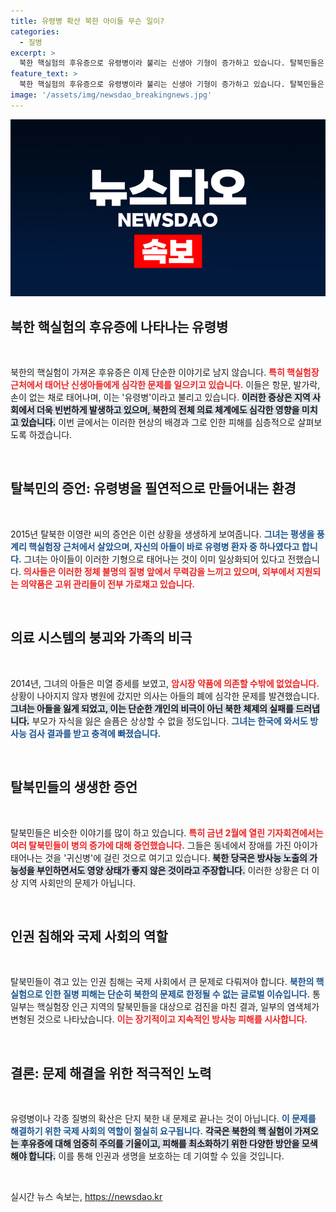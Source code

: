 ```yaml
---
title: 유령병 확산 북한 아이들 무슨 일이?
categories:
  - 질병
excerpt: >
  북한 핵실험의 후유증으로 유령병이라 불리는 신생아 기형이 증가하고 있습니다. 탈북민들은 항문, 발가락, 손이 없는 아기를 낳는 현실을 겪으며, 의료 시스템의 부재로 고통받고 있습니다. 이 무서운 실태가 당신을 충격에 빠뜨릴 것입니다. 클릭해 더 알아보세요!
feature_text: >
  북한 핵실험의 후유증으로 유령병이라 불리는 신생아 기형이 증가하고 있습니다. 탈북민들은 항문, 발가락, 손이 없는 아기를 낳는 현실을 겪으며, 의료 시스템의 부재로 고통받고 있습니다. 이 무서운 실태가 당신을 충격에 빠뜨릴 것입니다. 클릭해 더 알아보세요!
image: '/assets/img/newsdao_breakingnews.jpg'
---
```


<p><img src="/assets/img/newsdao_breakingnews.jpg" alt="ranknews 속보" /></p>

<h2 data-ke-size="size26">북한 핵실험의 후유증에 나타나는 유령병</h2>

<p data-ke-size="size16">&nbsp;</p>

<p>북한의 핵실험이 가져온 후유증은 이제 단순한 이야기로 남지 않습니다. <b><span style="color: #ee2323;">특히 핵실험장 근처에서 태어난 신생아들에게 심각한 문제를 일으키고 있습니다.</span></b> 이들은 항문, 발가락, 손이 없는 채로 태어나며, 이는 '유령병'이라고 불리고 있습니다. <b><span style="background-color: #21538527;">이러한 증상은 지역 사회에서 더욱 빈번하게 발생하고 있으며, 북한의 전체 의료 체계에도 심각한 영향을 미치고 있습니다.</span></b> 이번 글에서는 이러한 현상의 배경과 그로 인한 피해를 심층적으로 살펴보도록 하겠습니다.</p>

<p data-ke-size="size16">&nbsp;</p>

<h2 data-ke-size="size26">탈북민의 증언: 유령병을 필연적으로 만들어내는 환경</h2>

<p data-ke-size="size16">&nbsp;</p>

<p>2015년 탈북한 이영란 씨의 증언은 이런 상황을 생생하게 보여줍니다. <b><span style="color: #1a5490;">그녀는 평생을 풍계리 핵실험장 근처에서 살았으며, 자신의 아들이 바로 유령병 환자 중 하나였다고 합니다.</span></b> 그녀는 아이들이 이러한 기형으로 태어나는 것이 이미 일상화되어 있다고 전했습니다. <b><span style="color: #ee2323;">의사들은 이러한 정체 불명의 질병 앞에서 무력감을 느끼고 있으며, 외부에서 지원되는 의약품은 고위 관리들이 전부 가로채고 있습니다.</span></b></p>

<p data-ke-size="size16">&nbsp;</p>

<h2 data-ke-size="size26">의료 시스템의 붕괴와 가족의 비극</h2>

<p data-ke-size="size16">&nbsp;</p>

<p>2014년, 그녀의 아들은 미열 증세를 보였고, <b><span style="color: #ee2323;">암시장 약품에 의존할 수밖에 없었습니다.</span></b> 상황이 나아지지 않자 병원에 갔지만 의사는 아들의 폐에 심각한 문제를 발견했습니다. <b><span style="background-color: #21538527;">그녀는 아들을 잃게 되었고, 이는 단순한 개인의 비극이 아닌 북한 체제의 실패를 드러냅니다.</span></b> 부모가 자식을 잃은 슬픔은 상상할 수 없을 정도입니다. <b><span style="color: #1a5490;">그녀는 한국에 와서도 방사능 검사 결과를 받고 충격에 빠졌습니다.</span></b></p>

<p data-ke-size="size16">&nbsp;</p>

<h2 data-ke-size="size26">탈북민들의 생생한 증언</h2>

<p data-ke-size="size16">&nbsp;</p>

<p>탈북민들은 비슷한 이야기를 많이 하고 있습니다. <b><span style="color: #ee2323;">특히 금년 2월에 열린 기자회견에서는 여러 탈북민들이 병의 증가에 대해 증언했습니다.</span></b> 그들은 동네에서 장애를 가진 아이가 태어나는 것을 '귀신병'에 걸린 것으로 여기고 있습니다. <b><span style="background-color: #21538527;">북한 당국은 방사능 노출의 가능성을 부인하면서도 영양 상태가 좋지 않은 것이라고 주장합니다.</span></b> 이러한 상황은 더 이상 지역 사회만의 문제가 아닙니다.</p>

<p data-ke-size="size16">&nbsp;</p>

<h2 data-ke-size="size26">인권 침해와 국제 사회의 역할</h2>

<p data-ke-size="size16">&nbsp;</p>

<p>탈북민들이 겪고 있는 인권 침해는 국제 사회에서 큰 문제로 다뤄져야 합니다. <b><span style="color: #1a5490;">북한의 핵실험으로 인한 질병 피해는 단순히 북한의 문제로 한정될 수 없는 글로벌 이슈입니다.</span></b> 통일부는 핵실험장 인근 지역의 탈북민들을 대상으로 검진을 마친 결과, 일부의 염색체가 변형된 것으로 나타났습니다. <b><span style="color: #ee2323;">이는 장기적이고 지속적인 방사능 피해를 시사합니다.</span></b></p>

<p data-ke-size="size16">&nbsp;</p>

<h2 data-ke-size="size26">결론: 문제 해결을 위한 적극적인 노력</h2>

<p data-ke-size="size16">&nbsp;</p>

<p>유령병이나 각종 질병의 확산은 단지 북한 내 문제로 끝나는 것이 아닙니다. <b><span style="color: #1a5490;">이 문제를 해결하기 위한 국제 사회의 역할이 절실히 요구됩니다.</span></b> <b><span style="background-color: #21538527;">각국은 북한의 핵 실험이 가져오는 후유증에 대해 엄중히 주의를 기울이고, 피해를 최소화하기 위한 다양한 방안을 모색해야 합니다.</span></b> 이를 통해 인권과 생명을 보호하는 데 기여할 수 있을 것입니다. </p>

<p data-ke-size="size16">&nbsp;</p>
실시간 뉴스 속보는, <a href="https://newsdao.kr" rel="dofollow">https://newsdao.kr</a>



